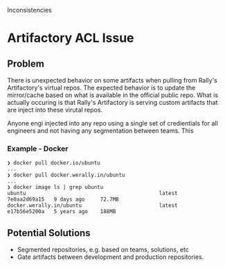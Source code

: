 
Inconsistencies
# Artifactory ACL Issue

## Problem

There is unexpected behavior on some artifacts when pulling from Rally's Artifactory's virtual repos. The expected behavior is to update the mirror/cache based on what is available in the official public repo. What is actually occuring is that Rally's Artifactory is serving custom artifacts that are inject into these virutal repos.

Anyone engi injected into any repo   using a single set of credientials for all engineers and not having any segmentation between teams. This 

### Example - Docker

```
❯ docker pull docker.io/ubuntu
...
❯ docker pull docker.werally.in/ubuntu
...
❯ docker image ls | grep ubuntu
ubuntu                                           latest    7e0aa2d69a15   9 days ago     72.7MB
docker.werally.in/ubuntu                         latest    e17b56e5200a   5 years ago    188MB
```

## Potential Solutions

- Segmented repositories, e.g. based on teams, solutions, etc
- Gate artifacts between development and production repositories.
<!--stackedit_data:
eyJoaXN0b3J5IjpbMTg2MTYwNjkwXX0=
-->